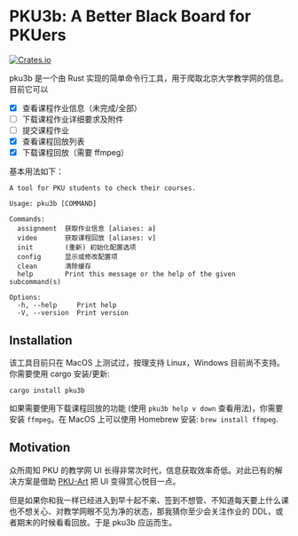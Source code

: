 # PKU3b: A Better Black Board for PKUers

[![Crates.io](https://img.shields.io/crates/v/pku3b)](https://crates.io/crates/pku3b)

pku3b 是一个由 Rust 实现的简单命令行工具，用于爬取北京大学教学网的信息。目前它可以

- [x] 查看课程作业信息（未完成/全部）
- [ ] 下载课程作业详细要求及附件
- [ ] 提交课程作业
- [x] 查看课程回放列表
- [x] 下载课程回放（需要 ffmpeg）

基本用法如下：

```
A tool for PKU students to check their courses.

Usage: pku3b [COMMAND]

Commands:
  assignment  获取作业信息 [aliases: a]
  video       获取课程回放 [aliases: v]
  init        (重新) 初始化配置选项
  config      显示或修改配置项
  clean       清除缓存
  help        Print this message or the help of the given subcommand(s)

Options:
  -h, --help     Print help
  -V, --version  Print version
```

## Installation

该工具目前只在 MacOS 上测试过，按理支持 Linux，Windows 目前尚不支持。你需要使用 cargo 安装/更新:

```
cargo install pku3b
```

如果需要使用下载课程回放的功能 (使用 `pku3b help v down` 查看用法)，你需要安装 `ffmpeg`。在 MacOS 上可以使用 Homebrew 安装: `brew install ffmpeg`.

## Motivation

众所周知 PKU 的教学网 UI 长得非常次时代，信息获取效率奇低。对此已有的解决方案是借助 [PKU-Art](https://github.com/zhuozhiyongde/PKU-Art) 把 UI 变得赏心悦目一点。

但是如果你和我一样已经进入到早十起不来、签到不想管、不知道每天要上什么课也不想关心、对教学网眼不见为净的状态，那我猜你至少会关注作业的 DDL，或者期末的时候看看回放。于是 pku3b 应运而生。